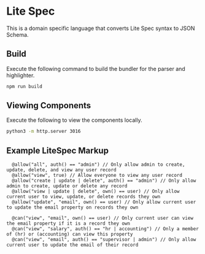 # Lite Spec
This is a domain specific language that converts Lite Spec syntax to JSON Schema.

## Build
Execute the following command to build the bundler for the parser and highlighter.

```bash
npm run build
```

## Viewing Components
Execute the following to view the components locally.

```bash
python3 -m http.server 3016
```


## Example LiteSpec Markup
```
  @allow("all", auth() == "admin") // Only allow admin to create, update, delete, and view any user record
  @allow("view", true) // Allow everyone to view any user record
  @allow("create | update | delete", auth() == "admin") // Only allow admin to create, update or delete any record
  @allow("view | update | delete", own() == user) // Only allow current user to view, update, or delete records they own
  @allow("update", "email", own() == user) // Only allow current user to update the email property on records they own   
  
  @can("view", "email", own() == user) // Only current user can view the email property if it is a record they own
  @can("view", "salary", auth() == "hr | accounting") // Only a member of (hr) or (accounting) can view this property
  @can("view", "email", auth() == "supervisor | admin") // Only allow current user to update the email of their record
```
